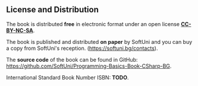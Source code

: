 ## License and Distribution

The book is distributed **free** in electronic format under an open license **[CC-BY-NC-SA](https://creativecommons.org/licenses/by-nc-sa/4.0/)**.

The book is published and distributed **on paper** by SoftUni and you can buy a copy from SoftUni's reception. (https://softuni.bg/contacts).

The **source code** of the book can be found in GitHub: https://github.com/SoftUni/Programming-Basics-Book-CSharp-BG.

International Standard Book Number ISBN: **TODO**.
